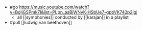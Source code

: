 - #go https://music.youtube.com/watch?v=BgIjGSPmk7I&list=PLpn_aaBjWNyK-HSbUe7-gpbVK742p2lgj
  - all [[symphonies]] conducted by [[karajan]] in a playlist
- #pull [[ludwig van beethoven]]
